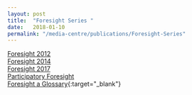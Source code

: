 ```yaml
---
layout: post
title:  "Foresight Series "
date:   2018-01-10
permalink: "/media-centre/publications/Foresight-Series"
---
```


[Foresight 2012]()  
[Foresight 2014]()  
[Foresight 2017]()  
[Participatory Foresight]()  
[Foresight a Glossary](https://github.com/isomerpages/isomerpages-csf/raw/master/files/media-centre/publications/csf-csc_foresight--a-glossary.pdf){:target="_blank"}
